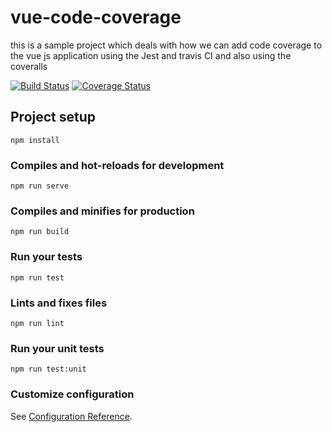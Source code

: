 # vue-code-coverage

this is a sample project which deals with how we can add code coverage to the vue js application using the Jest and travis CI and also using the coveralls

[![Build Status](https://app.travis-ci.com/AbhinavRobinson/vue-code-coverage.svg?branch=main)](https://travis-ci.org/anoobbava/vue-code-coverage) [![Coverage Status](https://coveralls.io/repos/github/anoobbava/vue-code-coverage/badge.svg?branch=master)](https://coveralls.io/github/anoobbava/vue-code-coverage?branch=master)

## Project setup

```
npm install
```

### Compiles and hot-reloads for development

```
npm run serve
```

### Compiles and minifies for production

```
npm run build
```

### Run your tests

```
npm run test
```

### Lints and fixes files

```
npm run lint
```

### Run your unit tests

```
npm run test:unit
```

### Customize configuration

See [Configuration Reference](https://cli.vuejs.org/config/).
